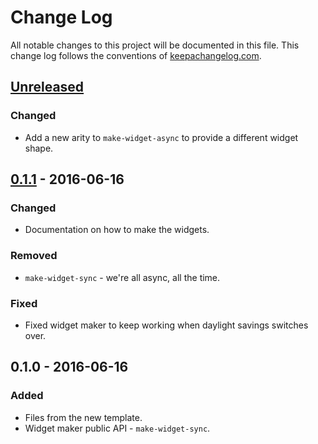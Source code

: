 # Change Log
All notable changes to this project will be documented in this file. This change log follows the conventions of [keepachangelog.com](http://keepachangelog.com/).

## [Unreleased]
### Changed
- Add a new arity to `make-widget-async` to provide a different widget shape.

## [0.1.1] - 2016-06-16
### Changed
- Documentation on how to make the widgets.

### Removed
- `make-widget-sync` - we're all async, all the time.

### Fixed
- Fixed widget maker to keep working when daylight savings switches over.

## 0.1.0 - 2016-06-16
### Added
- Files from the new template.
- Widget maker public API - `make-widget-sync`.

[Unreleased]: https://github.com/your-name/clj_w2v/compare/0.1.1...HEAD
[0.1.1]: https://github.com/your-name/clj_w2v/compare/0.1.0...0.1.1
